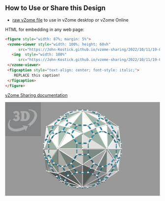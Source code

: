 
## How to Use or Share this Design

 - [raw vZome file](<https://raw.githubusercontent.com/John-Kostick/vzome-sharing/main/2022/10/11/19-02-47-Disdyakis-Triacontahedron/Disdyakis-Triacontahedron.vZome>) to use in vZome desktop or vZome Online
 
 HTML for embedding in any web page:
 ```html
<figure style="width: 87%; margin: 5%">
  <vzome-viewer style="width: 100%; height: 60vh"
       src="https://John-Kostick.github.io/vzome-sharing/2022/10/11/19-02-47-Disdyakis-Triacontahedron/Disdyakis-Triacontahedron.vZome" >
    <img  style="width: 100%"
       src="https://John-Kostick.github.io/vzome-sharing/2022/10/11/19-02-47-Disdyakis-Triacontahedron/Disdyakis-Triacontahedron.png" >
  </vzome-viewer>
  <figcaption style="text-align: center; font-style: italic;">
     REPLACE this caption!
  </figcaption>
</figure>
 ```

[vZome Sharing documentation](https://vzome.github.io/vzome/sharing.html#how-it-works)

![Image](<Disdyakis-Triacontahedron.png>)

